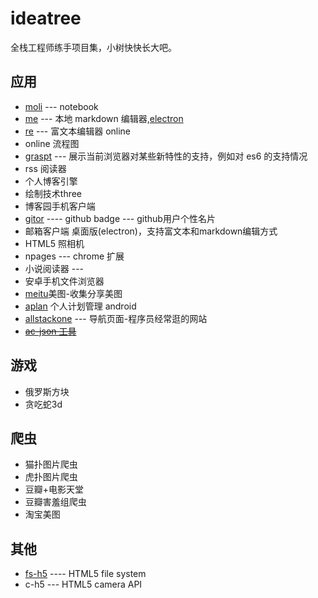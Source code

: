 # ideatree
全栈工程师练手项目集，小树快快长大吧。

## 应用
* [moli](https://github.com/wangpin34/moli) --- notebook
* [me]() --- 本地 markdown 编辑器,[electron](https://github.com/electron/electron)
* [re](https://github.com/wangpin34/re) --- 富文本编辑器 online
* online 流程图
* [graspt]() --- 展示当前浏览器对某些新特性的支持，例如对 es6 的支持情况
* rss 阅读器
* 个人博客引擎
* 绘制技术three
* 博客园手机客户端
* [gitor](https://github.com/wangpin34/gitor) ---- github badge --- github用户个性名片
* 邮箱客户端 桌面版(electron)，支持富文本和markdown编辑方式
* HTML5 照相机
* npages --- chrome 扩展
* 小说阅读器 --- 
* 安卓手机文件浏览器
* [meitu](https://github.com/wangpin34/meitu)美图-收集分享美图
* [aplan](https://github.com/wangpin34/aplan) 个人计划管理 android
* [allstackone](https://github.com/wangpin34/allstackone) --- 导航页面-程序员经常逛的网站
* ~~[ac-json 工具](https://github.com/wangpin34/ac)~~


## 游戏
* 俄罗斯方块
* 贪吃蛇3d

## 爬虫
* 猫扑图片爬虫
* 虎扑图片爬虫
* 豆瓣+电影天堂
* 豆瓣害羞组爬虫
* 淘宝美图

## 其他
* [fs-h5](https://github.com/wangpin34/fs-h5) ---- HTML5 file system
* c-h5 --- HTML5 camera API

